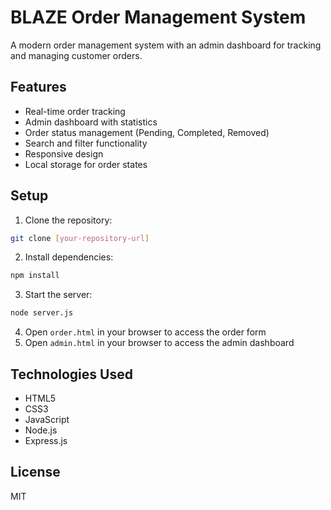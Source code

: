 # BLAZE Order Management System

A modern order management system with an admin dashboard for tracking and managing customer orders.

## Features

- Real-time order tracking
- Admin dashboard with statistics
- Order status management (Pending, Completed, Removed)
- Search and filter functionality
- Responsive design
- Local storage for order states

## Setup

1. Clone the repository:
```bash
git clone [your-repository-url]
```

2. Install dependencies:
```bash
npm install
```

3. Start the server:
```bash
node server.js
```

4. Open `order.html` in your browser to access the order form
5. Open `admin.html` in your browser to access the admin dashboard

## Technologies Used

- HTML5
- CSS3
- JavaScript
- Node.js
- Express.js

## License

MIT 